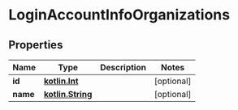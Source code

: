 # LoginAccountInfoOrganizations

## Properties
Name | Type | Description | Notes
------------ | ------------- | ------------- | -------------
**id** | [**kotlin.Int**](.md) |  |  [optional]
**name** | [**kotlin.String**](.md) |  |  [optional]
